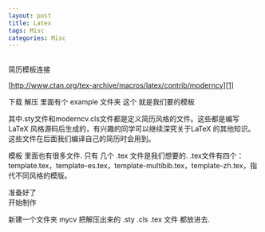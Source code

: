 ```yaml
---
layout: post
title: Latex
tags: Misc
categories: Misc
---
```


## 
简历模板连接

[http://www.ctan.org/tex-archive/macros/latex/contrib/moderncv][1]

下载  解压   里面有个 example 文件夹 这个 就是我们要的模板

其中.sty文件和moderncv.cls文件都是定义简历风格的文件。这些都是编写 LaTeX 风格源码后生成的，有兴趣的同学可以继续深究关于LaTeX 的其他知识。这些文件在后面我们编译自己的简历时会用到。

模板 里面也有很多文件.
只有 几个 .tex  文件是我们想要的.
.tex文件有四个：
template.tex，template-es.tex，template-multibib.tex，template-zh.tex，指代不同风格的模版。


准备好了  
开始制作

新建一个文件夹  mycv
把解压出来的 .sty .cls  .tex 文件 都放进去.

[1]:	http://www.ctan.org/tex-archive/macros/latex/contrib/moderncv